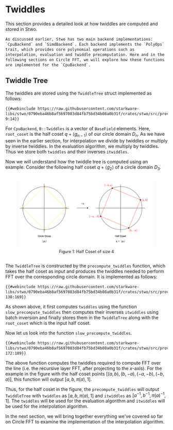 # Twiddles

This section provides a detailed look at how twiddles are computed and stored in Stwo.

```admonish
As discussed earlier, Stwo has two main backend implementations: `CpuBackend` and `SimdBackend`. Each backend implements the `PolyOps` trait, which provides core polynomial operations such as interpolation, evaluation and twiddle precomputation. Here and in the following sections on Circle FFT, we will explore how these functions are implemented for the `CpuBackend`.
```

## Twiddle Tree

The twiddles are stored using the `TwiddleTree` struct implemented as follows:

```rust,no_run,noplayground
{{#webinclude https://raw.githubusercontent.com/starkware-libs/stwo/0790eba46b8af5697083d84fb75bd34b08a0b31f/crates/stwo/src/prover/poly/twiddles.rs 9:14}}
```

For `CpuBackend`, `B::Twiddles` is a vector of `BaseField` elements. Here, `root_coset` is the half coset $q + \langle g_{n-1} \rangle$ of our circle domain $D_n$. As we have seen in the earlier section, for interpolation we divide by twiddles or multiply by inverse twiddles. In the evaluation algorithm, we multiply by twiddles. Thus we store both `twiddles` and their inverses `itwiddles`.

Now we will understand how the twiddle tree is computed using an example. Consider the following half coset $q + \langle g_2 \rangle$ of a circle domain $D_3$.

<div style="text-align: center;">
    <figure id="fig-half-coset" style="display: inline-block;">
    <img src="../figures/half-coset.svg" width="800px" style="border-radius: 8px;" />
        <figcaption><span style="font-size: 0.9em">Figure 1: Half Coset of size 4</span></figcaption>
    </figure>
</div>

The `TwiddleTree` is constructed by the `precompute_twiddles` function, which takes the half coset as input and produces the twiddles needed to perform FFT over the corresponding circle domain. It is implemented as follows:

```rust,no_run,noplayground
{{#webinclude https://raw.githubusercontent.com/starkware-libs/stwo/0790eba46b8af5697083d84fb75bd34b08a0b31f/crates/stwo/src/prover/backend/cpu/circle.rs 138:169}}
```
As shown above, it first computes `twiddles` using the function `slow_precompute_twiddles` then computes their inverses `itwiddles` using batch inversion and finally stores them in the `TwiddleTree` along with the `root_coset` which is the input half coset.

Now let us look into the function `slow_precompute_twiddles`.

```rust,no_run,noplayground
{{#webinclude https://raw.githubusercontent.com/starkware-libs/stwo/0790eba46b8af5697083d84fb75bd34b08a0b31f/crates/stwo/src/prover/backend/cpu/circle.rs 172:189}}
```

The above function computes the twiddles required to compute FFT over the line (i.e. the recursive layer FFT, after projecting to the $x$-axis). For the example in the figure with the half coset points $[(a, b), (b, -a), (-a, -b), (-b, a)]$, this function will output $[a, b, \pi(a), 1]$.

Thus, for the half coset in the figure, the `precompute_twiddles` will output `TwiddleTree` with `twiddles` as $[a, b, \pi(a), 1]$ and `itwiddles` as $[a^{-1}, b^{-1}, \pi(a)^{-1}, 1]$. The `twiddles` will be used for the evaluation algorithm and `itwiddles` will be used for the interpolation algorithm.

In the next section, we will bring together everything we've covered so far on Circle FFT to examine the implementation of the interpolation algorithm.
